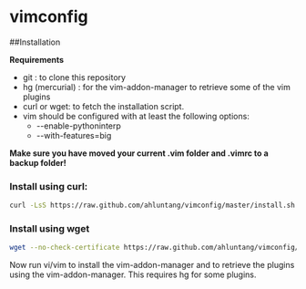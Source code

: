vimconfig
=========

##Installation

**Requirements**

* git : to clone this repository
* hg (mercurial) : for the vim-addon-manager to retrieve some of the vim plugins
* curl or wget: to fetch the installation script.
* vim should be configured with at least the following options:
  * --enable-pythoninterp 
  * --with-features=big

**Make sure you have moved your current .vim folder and .vimrc to a backup folder!**

### Install using curl:

```bash
curl -LsS https://raw.github.com/ahluntang/vimconfig/master/install.sh | bash
```

### Install using wget

```bash
wget --no-check-certificate https://raw.github.com/ahluntang/vimconfig/master/install.sh -O - | bash
```

Now run vi/vim to install the vim-addon-manager and to retrieve the plugins using the vim-addon-manager.
This requires hg for some plugins.

